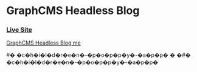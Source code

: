 # GraphCMS Headless Blog
### [Live Site](https://nextjs-plum-five-51.vercel.app/)

[GraphCMS Headless Blog me](https://i.ibb.co/NmnJnKD/image.png)

 #� �c�h�i�l�d�r�e�n�-�p�o�p�p�y�-�a�p�p�
�
�#� �c�h�i�l�d�r�e�n�-�p�o�p�p�y�-�a�p�p�
